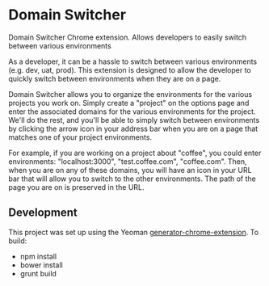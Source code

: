 Domain Switcher
======================

Domain Switcher Chrome extension. Allows developers to easily switch between various environments

As a developer, it can be a hassle to switch between various environments (e.g. dev, uat, prod). This extension is designed to allow the developer to quickly switch between environments when they are on a page.

Domain Switcher allows you to organize the environments for the various projects you work on. Simply create a "project" on the options page and enter the associated domains for the various environments for the project. We'll do the rest, and you'll be able to simply switch between environments by clicking the arrow icon in your address bar when you are on a page that matches one of your project environments.

For example, if you are working on a project about "coffee", you could enter environments: "localhost:3000", "test.coffee.com", "coffee.com". Then, when you are on any of these domains, you will have an icon in your URL bar that will allow you to switch to the other environments. The path of the page you are on is preserved in the URL.

## Development

This project was set up using the Yeoman [generator-chrome-extension](https://github.com/yeoman/generator-chrome-extension). To build:

* npm install
* bower install
* grunt build